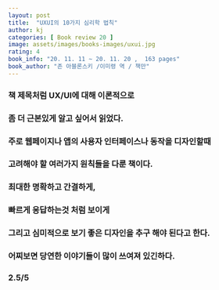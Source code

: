 ```yaml
---
layout: post
title:  "UXUI의 10가지 심리학 법칙"
author: kj
categories: [ Book review 20 ]
image: assets/images/books-images/uxui.jpg
rating: 4
book_info: "20. 11. 11 ~ 20. 11. 20 ,  163 pages"
book_author: "존 아블론스키 /이미령 역 / 책만"
---
```

### 책 제목처럼 UX/UI에 대해 이론적으로

### 좀 더 근본있게 알고 싶어서 읽었다.

### 주로 웹페이지나 앱의 사용자 인터페이스나 동작을 디자인할때

### 고려해야 할 여러가지 원칙들을 다룬 책이다.

### 최대한 명확하고 간결하게,

### 빠르게 응답하는것 처럼 보이게

### 그리고 심미적으로 보기 좋은 디자인을 추구 해야 된다고 한다.

### 어찌보면 당연한 이야기들이 많이 쓰여져 있긴하다.

### 2.5/5

